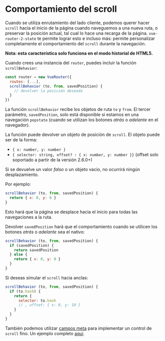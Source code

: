 # Comportamiento del scroll

Cuando se utiliza enrutamiento del lado cliente, podemos querer hacer `scroll` hacia el inicio de la página cuando naveguemos a una nueva ruta, o preservar la posición actual, tal cual lo hace una recarga de la página. `vue-router-2-state` te permite lograr esto e incluso más: permite personalizar completamente el comportamiento del `scroll` durante la navegación.

**Nota: esta característica solo funciona en el modo historial de HTML5.**

Cuando crees una instancia del `router`, puedes incluir la función `scrollBehavior`:

```js
const router = new VueRouter({
  routes: [...],
  scrollBehavior (to, from, savedPosition) {
    // devolver la posición deseada
  }
})
```

La función `scrollBehavior` recibe los objetos de ruta `to` y `from`. El tercer parámetro, `savedPosition`, solo está disponible si estamos en una navegación `popstate` (cuando se utilizan los botones _atrás_ o _adelante_ en el navegador).

La función puede devolver un objeto de posición de `scroll`. El objeto puede ser de la forma:

- `{ x: number, y: number }`
- `{ selector: string, offset? : { x: number, y: number }}` (offset solo soportado a partir de la versión 2.6.0+)

Si se devuelve un valor _falso_ o un objeto vacio, no ocurrirá ningún desplazamiento.

Por ejemplo:

```js
scrollBehavior (to, from, savedPosition) {
  return { x: 0, y: 0 }
}
```

Esto hará que la página se desplace hacia el inicio para todas las navegaciones a la ruta.

Devolver `savedPosition` hará que el comportamiento cuando se utilicen los botones _atrás_ o _adelante_ sea el nativo:

```js
scrollBehavior (to, from, savedPosition) {
  if (savedPosition) {
    return savedPosition
  } else {
    return { x: 0, y: 0 }
  }
}
```

Si deseas simular el `scroll` hacia anclas:

```js
scrollBehavior (to, from, savedPosition) {
  if (to.hash) {
    return {
      selector: to.hash
      // , offset: { x: 0, y: 10 }
    }
  }
}
```

También podemos utilizar [campos meta](meta.md) para implementar un control de `scroll` fino. Un ejemplo completo [aquí](https://github.com/zachhaber/vue-router-state/blob/dev/examples/scroll-behavior/app.js).
